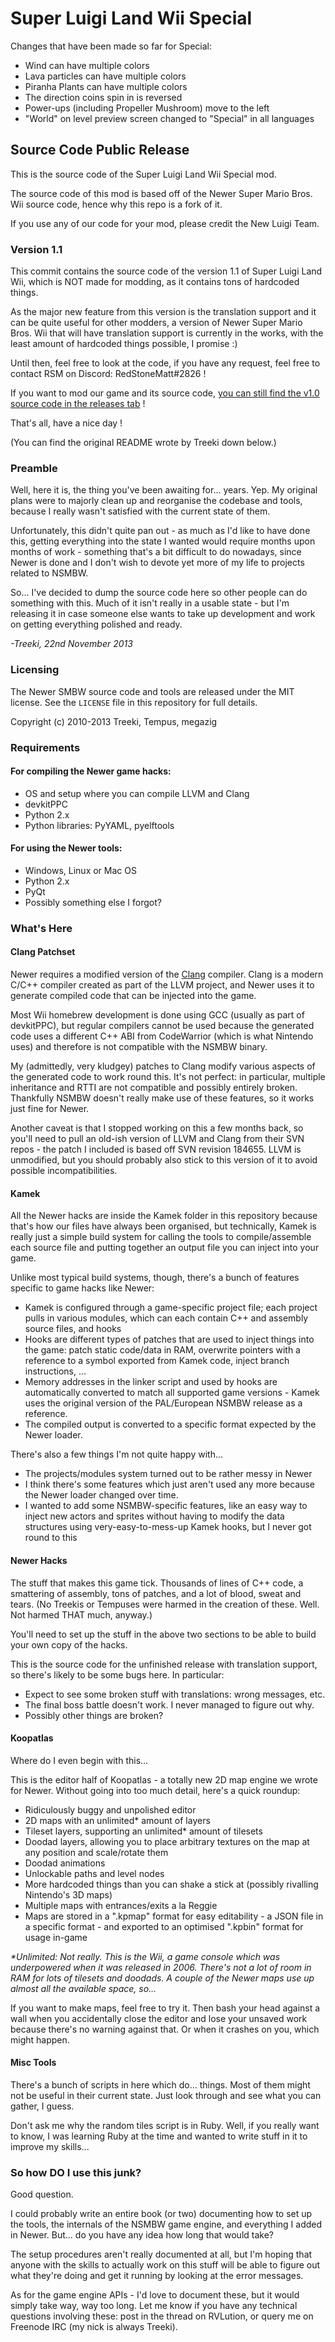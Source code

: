# Super Luigi Land Wii Special

Changes that have been made so far for Special:

- Wind can have multiple colors
- Lava particles can have multiple colors
- Piranha Plants can have multiple colors
- The direction coins spin in is reversed
- Power-ups (including Propeller Mushroom) move to the left
- "World" on level preview screen changed to "Special" in all languages

## Source Code Public Release

This is the source code of the Super Luigi Land Wii Special mod.

The source code of this mod is based off of the Newer Super Mario Bros. Wii source code, hence why this repo is a fork of it.

If you use any of our code for your mod, please credit the New Luigi Team.

### Version 1.1
This commit contains the source code of the version 1.1 of Super Luigi Land Wii, which is NOT made for modding, as it contains tons of hardcoded things.

As the major new feature from this version is the translation support and it can be quite useful for other modders, a version of Newer Super Mario Bros. Wii that will have translation support is currently in the works, with the least amount of hardcoded things possible, I promise :)

Until then, feel free to look at the code, if you have any request, feel free to contact RSM on Discord: RedStoneMatt#2826 !

If you want to mod our game and its source code, [you can still find the v1.0 source code in the releases tab](https://github.com/RedStoneMatt/SuperLuigiLandWii/releases/tag/v1.0) !

That's all, have a nice day !

(You can find the original README wrote by Treeki down below.)

### Preamble

Well, here it is, the thing you've been awaiting for... years. Yep.
My original plans were to majorly clean up and reorganise the codebase and
tools, because I really wasn't satisfied with the current state of them.

Unfortunately, this didn't quite pan out - as much as I'd like to have done
this, getting everything into the state I wanted would require months upon
months of work - something that's a bit difficult to do nowadays, since Newer
is done and I don't wish to devote yet more of my life to projects related to
NSMBW.

So... I've decided to dump the source code here so other people can do
something with this. Much of it isn't really in a usable state - but I'm
releasing it in case someone else wants to take up development and work on
getting everything polished and ready.

*-Treeki, 22nd November 2013*

### Licensing

The Newer SMBW source code and tools are released under the MIT license.
See the `LICENSE` file in this repository for full details.

Copyright (c) 2010-2013 Treeki, Tempus, megazig

### Requirements

#### For compiling the Newer game hacks:

- OS and setup where you can compile LLVM and Clang
- devkitPPC
- Python 2.x
- Python libraries: PyYAML, pyelftools

#### For using the Newer tools:

- Windows, Linux or Mac OS
- Python 2.x
- PyQt
- Possibly something else I forgot?

### What's Here

#### Clang Patchset

Newer requires a modified version of the [Clang](http://www.llvm.org)
compiler. Clang is a modern C/C++ compiler created as part of the LLVM project,
and Newer uses it to generate compiled code that can be injected into the game.

Most Wii homebrew development is done using GCC (usually as part of devkitPPC),
but regular compilers cannot be used because the generated code uses a
different C++ ABI from CodeWarrior (which is what Nintendo uses) and therefore
is not compatible with the NSMBW binary.

My (admittedly, very kludgey) patches to Clang modify various aspects of the
generated code to work round this. It's not perfect: in particular, multiple
inheritance and RTTI are not compatible and possibly entirely broken.
Thankfully NSMBW doesn't really make use of these features, so it works just
fine for Newer.

Another caveat is that I stopped working on this a few months back, so you'll
need to pull an old-ish version of LLVM and Clang from their SVN repos - the
patch I included is based off SVN revision 184655. LLVM is unmodified, but you
should probably also stick to this version of it to avoid possible
incompatibilities.

#### Kamek

All the Newer hacks are inside the Kamek folder in this repository because
that's how our files have always been organised, but technically, Kamek is
really just a simple build system for calling the tools to compile/assemble
each source file and putting together an output file you can inject into your
game.

Unlike most typical build systems, though, there's a bunch of features
specific to game hacks like Newer:

- Kamek is configured through a game-specific project file; each project
  pulls in various modules, which can each contain C++ and assembly source
  files, and hooks
- Hooks are different types of patches that are used to inject things into the
  game: patch static code/data in RAM, overwrite pointers with a reference to
  a symbol exported from Kamek code, inject branch instructions, ...
- Memory addresses in the linker script and used by hooks are automatically
  converted to match all supported game versions - Kamek uses the original
  version of the PAL/European NSMBW release as a reference.
- The compiled output is converted to a specific format expected by the
  Newer loader.

There's also a few things I'm not quite happy with...

- The projects/modules system turned out to be rather messy in Newer
- I think there's some features which just aren't used any more because the
  Newer loader changed over time.
- I wanted to add some NSMBW-specific features, like an easy way to inject
  new actors and sprites without having to modify the data structures using
  very-easy-to-mess-up Kamek hooks, but I never got round to this

#### Newer Hacks

The stuff that makes this game tick. Thousands of lines of C++ code, a
smattering of assembly, tons of patches, and a lot of blood, sweat and
tears. (No Treekis or Tempuses were harmed in the creation of these. Well.
Not harmed THAT much, anyway.)

You'll need to set up the stuff in the above two sections to be able to build
your own copy of the hacks.

This is the source code for the unfinished release with translation support,
so there's likely to be some bugs here. In particular:

- Expect to see some broken stuff with translations: wrong messages, etc.
- The final boss battle doesn't work. I never managed to figure out why.
- Possibly other things are broken?

#### Koopatlas

Where do I even begin with this...

This is the editor half of Koopatlas - a totally new 2D map engine we wrote
for Newer. Without going into too much detail, here's a quick roundup:

- Ridiculously buggy and unpolished editor
- 2D maps with an unlimited* amount of layers
- Tileset layers, supporting an unlimited* amount of tilesets
- Doodad layers, allowing you to place arbitrary textures on the map at any
  position and scale/rotate them
- Doodad animations
- Unlockable paths and level nodes
- More hardcoded things than you can shake a stick at (possibly rivalling
  Nintendo's 3D maps)
- Multiple maps with entrances/exits a la Reggie
- Maps are stored in a ".kpmap" format for easy editability - a JSON file in a
  specific format - and exported to an optimised ".kpbin" format for usage
  in-game

*\*Unlimited: Not really. This is the Wii, a game console which was
underpowered when it was released in 2006. There's not a lot of room in RAM
for lots of tilesets and doodads. A couple of the Newer maps use up almost all
the available space, so...*

If you want to make maps, feel free to try it. Then bash your head against a
wall when you accidentally close the editor and lose your unsaved work because
there's no warning against that. Or when it crashes on you, which might happen.

#### Misc Tools

There's a bunch of scripts in here which do... things. Most of them might not
be useful in their current state. Just look through and see what you can
gather, I guess.

Don't ask me why the random tiles script is in Ruby. Well, if you really want
to know, I was learning Ruby at the time and wanted to write stuff in it to
improve my skills...


### So how DO I use this junk?

Good question.

I could probably write an entire book (or two) documenting how to set up the
tools, the internals of the NSMBW game engine, and everything I added in Newer.
But... do you have any idea how long that would take?

The setup procedures aren't really documented at all, but I'm hoping that
anyone with the skills to actually work on this stuff will be able to figure
out what they're doing and get it running by looking at the error messages.

As for the game engine APIs - I'd love to document these, but it would simply
take way, way too long. Let me know if you have any technical questions
involving these: post in the thread on RVLution, or query me on Freenode IRC
(my nick is always Treeki).

